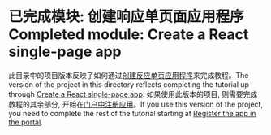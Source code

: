 # <a name="completed-module-create-a-react-single-page-app"></a><span data-ttu-id="e6dab-101">已完成模块: 创建响应单页面应用程序</span><span class="sxs-lookup"><span data-stu-id="e6dab-101">Completed module: Create a React single-page app</span></span>

<span data-ttu-id="e6dab-102">此目录中的项目版本反映了如何通过[创建反应单页应用程序](https://docs.microsoft.com/graph/training/react-tutorial?tutorial-step=1)来完成教程。</span><span class="sxs-lookup"><span data-stu-id="e6dab-102">The version of the project in this directory reflects completing the tutorial up through [Create a React single-page app](https://docs.microsoft.com/graph/training/react-tutorial?tutorial-step=1).</span></span> <span data-ttu-id="e6dab-103">如果使用此版本的项目, 则需要完成教程的其余部分, 开始在[门户中注册应用](https://docs.microsoft.com/graph/training/react-tutorial?tutorial-step=2)。</span><span class="sxs-lookup"><span data-stu-id="e6dab-103">If you use this version of the project, you need to complete the rest of the tutorial starting at [Register the app in the portal](https://docs.microsoft.com/graph/training/react-tutorial?tutorial-step=2).</span></span>